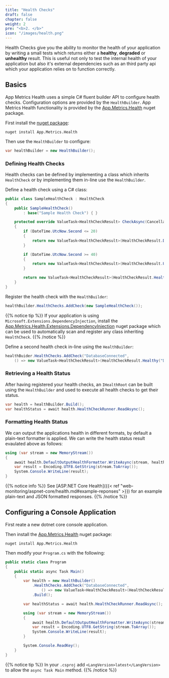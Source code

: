 ```yaml
---
title: "Health Checks"
draft: false
chapter: false
weight: 2
pre: "<b>2. </b>"
icon: "/images/health.png"
---
```


Health Checks give you the ability to monitor the health of your application by writing a small tests which returns either a **healthy**, **degraded** or **unhealthy** result. This is useful not only to test the internal health of your application but also it's external dependencies such as an third party api which your application relies on to function correctly.

## Basics

App Metrics Health uses a simple C# fluent builder API to configure health checks. Configuration options are provided by the `HealthBuilder`. App Metrics Health functionality is provided by the [App.Metrics.Health](https://www.nuget.org/packages/App.Metrics.Health/) nuget package.

<i class="fa fa-hand-o-right"></i> First install the [nuget package](https://www.nuget.org/packages/App.Metrics.Health/):

```console
nuget install App.Metrics.Health
```

<i class="fa fa-hand-o-right"></i> Then use the `HealthBuilder` to configure:

```csharp
var healthBuilder = new HealthBuilder();
```

### Defining Health Checks

Health checks can be defined by implementing a class which inherits `HealthCheck` or by implementing them in-line use the `HealthBuilder`.

<i class="fa fa-hand-o-right"></i> Define a health check using a C# class:

```csharp
public class SampleHealthCheck : HealthCheck
{
    public SampleHealthCheck()
        : base("Sample Health Check") { }

    protected override ValueTask<HealthCheckResult> CheckAsync(CancellationToken cancellationToken = default)
    {
        if (DateTime.UtcNow.Second <= 20)
        {
            return new ValueTask<HealthCheckResult>(HealthCheckResult.Degraded());
        }

        if (DateTime.UtcNow.Second >= 40)
        {
            return new ValueTask<HealthCheckResult>(HealthCheckResult.Unhealthy());
        }

        return new ValueTask<HealthCheckResult>(HealthCheckResult.Healthy());
    }
}
```

<i class="fa fa-hand-o-right"></i> Register the health check with the `HealthBuilder`:

```csharp
healthBuilder.HealthChecks.AddCheck(new SampleHealthCheck());
```

{{% notice tip %}}
If your application is using `Microsoft.Extensions.DependencyInjection`, install the [App.Metrics.Health.Extensions.DependencyInjection](https://www.nuget.org/packages/App.Metrics.Health.Extensions.DependencyInjection/) nuget package which can be used to automatically scan and register any class inheriting `HealthCheck`.
{{% /notice %}}

<i class="fa fa-hand-o-right"></i> Define a second health check in-line using the `HealthBuilder`:

```csharp
healthBuider.HealthChecks.AddCheck("DatabaseConnected", 
    () => new ValueTask<HealthCheckResult>(HealthCheckResult.Healthy("Database Connection OK")));
```

### Retrieving a Health Status

After having registered your health checks, an `IHealthRoot` can be built using the `HealthBuilder` and used to execute all health checks to get their status.

```csharp
var health = healthBuilder.Build();
var healthStatus = await health.HealthCheckRunner.ReadAsync();
```

### Formatting Health Status

We can output the applications health in different formats, by default a plain-text formatter is applied. We can write the health status result evaulated above as follows:

```csharp
using (var stream = new MemoryStream())
{
    await health.DefaultOutputHealthFormatter.WriteAsync(stream, healthStatus);
    var result = Encoding.UTF8.GetString(stream.ToArray());
    System.Console.WriteLine(result);
}
```

{{% notice info %}}
See [ASP.NET Core Health]({{< ref "web-monitoring/aspnet-core/health.md#example-reponses" >}}) for an example plain-text and JSON formatted responses.
{{% /notice %}}

## Configuring a Console Application

<i class="fa fa-hand-o-right"></i> First reate a new dotnet core console application.

<i class="fa fa-hand-o-right"></i> Then install the [App.Metrics.Health](https://www.nuget.org/packages/App.Metrics.Health/) nuget package:

```console
nuget install App.Metrics.Health
```

<i class="fa fa-hand-o-right"></i> Then modify your `Program.cs` with the following:

```csharp
public static class Program
{
    public static async Task Main()
    {
        var health = new HealthBuilder()
            .HealthChecks.AddCheck("DatabaseConnected",
                () => new ValueTask<HealthCheckResult>(HealthCheckResult.Healthy("Database Connection OK")))
            .Build();

        var healthStatus = await health.HealthCheckRunner.ReadAsync();

        using (var stream = new MemoryStream())
        {
            await health.DefaultOutputHealthFormatter.WriteAsync(stream, healthStatus);
            var result = Encoding.UTF8.GetString(stream.ToArray());
            System.Console.WriteLine(result);
        }

        System.Console.ReadKey();
    }
}
```

{{% notice tip %}}
In your `.csproj` add `<LangVersion>latest</LangVersion>` to allow the `async Task Main` method.
{{% /notice %}}